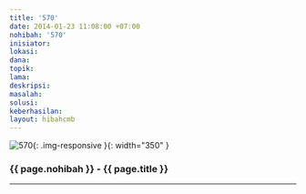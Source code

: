 ```yaml
---
title: '570'
date: 2014-01-23 11:08:00 +07:00
nohibah: '570'
inisiator:
lokasi:
dana:
topik:
lama:
deskripsi:
masalah:
solusi:
keberhasilan:
layout: hibahcmb
---
```


![570](/static/img/hibahcmb/570.png){: .img-responsive }{: width="350" }

### {{ page.nohibah }} - {{ page.title }}

---
